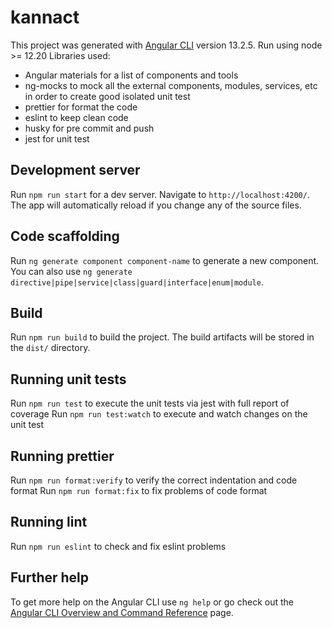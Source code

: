 # kannact

This project was generated with [Angular CLI](https://github.com/angular/angular-cli) version 13.2.5.
Run using node >= 12.20
Libraries used:

- Angular materials for a list of components and tools
- ng-mocks to mock all the external components, modules, services, etc in order to create good isolated unit test
- prettier for format the code
- eslint to keep clean code
- husky for pre commit and push
- jest for unit test

## Development server

Run `npm run start` for a dev server. Navigate to `http://localhost:4200/`. The app will automatically reload if you change any of the source files.

## Code scaffolding

Run `ng generate component component-name` to generate a new component. You can also use `ng generate directive|pipe|service|class|guard|interface|enum|module`.

## Build

Run `npm run build` to build the project. The build artifacts will be stored in the `dist/` directory.

## Running unit tests

Run `npm run test` to execute the unit tests via jest with full report of coverage
Run `npm run test:watch` to execute and watch changes on the unit test

## Running prettier

Run `npm run format:verify` to verify the correct indentation and code format
Run `npm run format:fix` to fix problems of code format

## Running lint

Run `npm run eslint` to check and fix eslint problems

## Further help

To get more help on the Angular CLI use `ng help` or go check out the [Angular CLI Overview and Command Reference](https://angular.io/cli) page.
